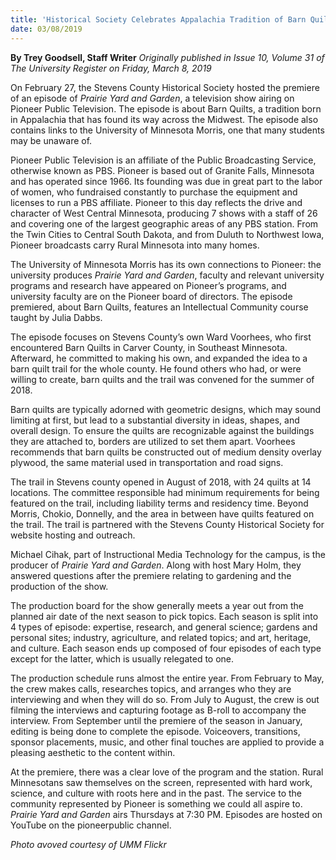 ```yaml
---
title: 'Historical Society Celebrates Appalachia Tradition of Barn Quilts Through "Prairie Yard and Garden" Showing'
date: 03/08/2019
---
```


**By Trey Goodsell, Staff Writer** _Originally published in Issue 10, Volume 31 of The University Register on Friday, March 8, 2019_

On February 27, the Stevens County Historical Society hosted the premiere of an episode of _Prairie Yard and Garden_, a television show airing on Pioneer Public Television. The episode is about Barn Quilts, a tradition born in Appalachia that has found its way across the Midwest. The episode also contains links to the University of Minnesota Morris, one that many students may be unaware of.

Pioneer Public Television is an affiliate of the Public Broadcasting Service, otherwise known as PBS. Pioneer is based out of Granite Falls, Minnesota and has operated since 1966. Its founding was due in great part to the labor of women, who fundraised constantly to purchase the equipment and licenses to run a PBS affiliate. Pioneer to this day reflects the drive and character of West Central Minnesota, producing 7 shows with a staff of 26 and covering one of the largest geographic areas of any PBS station. From the Twin Cities to Central South Dakota, and from Duluth to Northwest Iowa, Pioneer broadcasts carry Rural Minnesota into many homes.

The University of Minnesota Morris has its own connections to Pioneer: the university produces _Prairie Yard and Garden_, faculty and relevant university programs and research have appeared on Pioneer’s programs, and university faculty are on the Pioneer board of directors. The episode premiered, about Barn Quilts, features an Intellectual Community course taught by Julia Dabbs. 

The episode focuses on Stevens County’s own Ward Voorhees, who first encountered Barn Quilts in Carver County, in Southeast Minnesota. Afterward, he committed to making his own, and expanded the idea to a barn quilt trail for the whole county. He found others who had, or were willing to create, barn quilts and the trail was convened for the summer of 2018.

Barn quilts are typically adorned with geometric designs, which may sound limiting at first, but lead to a substantial diversity in ideas, shapes, and overall design. To ensure the quilts are recognizable against the buildings they are attached to, borders are utilized to set them apart. Voorhees recommends that barn quilts be constructed out of medium density overlay plywood, the same material used in transportation and road signs. 

The trail in Stevens county opened in August of 2018, with 24 quilts at 14 locations. The committee responsible had minimum requirements for being featured on the trail, including liability terms and residency time. Beyond Morris, Chokio, Donnelly, and the area in between have quilts featured on the trail. The trail is partnered with the Stevens County Historical Society for website hosting and outreach. 

Michael Cihak, part of Instructional Media Technology for the campus, is the producer of _Prairie Yard and Garden_. Along with host Mary Holm, they answered questions after the premiere relating to gardening and the production of the show. 

The production board for the show generally meets a year out from the planned air date of the next season to pick topics. Each season is split into 4 types of episode: expertise, research, and general science; gardens and personal sites; industry, agriculture, and related topics; and art, heritage, and culture. Each season ends up composed of four episodes of each type except for the latter, which is usually relegated to one. 

The production schedule runs almost the entire year. From February to May, the crew makes calls, researches topics, and arranges who they are interviewing and when they will do so. From July to August, the crew is out filming the interviews and capturing footage as B-roll to accompany the interview. From September until the premiere of the season in January, editing is being done to complete the episode. Voiceovers, transitions, sponsor placements, music, and other final touches are applied to provide a pleasing aesthetic to the content within. 

At the premiere, there was a clear love of the program and the station. Rural Minnesotans saw themselves on the screen, represented with hard work, science, and culture with roots here and in the past. The service to the community represented by Pioneer is something we could all aspire to. 
_Prairie Yard and Garden_ airs Thursdays at 7:30 PM. Episodes are hosted on YouTube on the pioneerpublic channel. 

_Photo avoved courtesy of UMM Flickr_